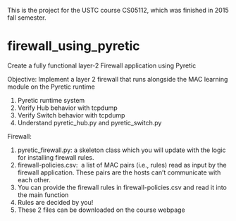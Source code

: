 This is the project for the USTC course CS05112, which was finished in 2015 fall semester.

# firewall_using_pyretic
Create a fully functional layer-2 Firewall application using Pyretic

Objective:
Implement a layer 2 firewall that runs alongside the MAC learning module on the Pyretic runtime

1. Pyretic runtime system
2. Verify Hub behavior with tcpdump
3. Verify Switch behavior with tcpdump
4. Understand pyretic_hub.py and pyretic_switch.py

Firewall:
1. pyretic_firewall.py: a skeleton class which you will update with the logic for installing firewall rules.
2. firewall-policies.csv:  a list of MAC pairs (i.e., rules) read as input by the firewall application. These pairs are the hosts can’t communicate with each other.
3. You can provide the firewall rules in firewall-policies.csv  and read it into the main function
4. Rules are decided by you!
5. These 2 files can be downloaded on the course webpage
